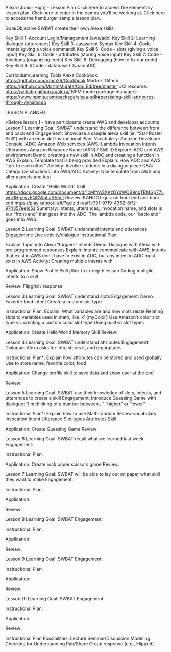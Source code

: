 Alexa (Junior High) - Lesson Plan
Click here to access the elementary lesson plan.
Click here to enter in the camps you’ll be working at.
Click here to access the hamburger sample lesson plan. 

Goal/Objective
SWBAT create their own Alexa skills.




Key Skill 1:
Account Login/Management (aws/adc)
Key Skill 2:
Learning dialogue (utterances)
Key Skill 3:
Javascript Syntax
Key Skill 4:
Code - intents (giving a voice command)
Key Skill 5:
Code - slots (giving a voice input)
Key Skill 6:
Code - attributes (storing voice input)
Key Skill 7:
Code - functions (organizing code)
Key Skill 8:
Debugging (how to fix our code)
Key Skill 9:
#Code - database (DynamoDB)

Curriculum/Learning Tools
Alexa Cookbook: https://github.com/robm26/Cookbook
Martin’s Github: https://github.com/MartinMurata/Cod.Ed/tree/master
UCI resource: https://wrkshp.github.io/alexa/
NPM (node package manager) : https://www.npmjs.com/package/alexa-sdk#persisting-skill-attributes-through-dynamodb


LESSON PLANNER

*Before lesson 1 - have participants create AWS and developer accounts
Lesson 1
Learning Goal:
SWBAT understand the difference between front and back end
Engagement:
Showcase a sample alexa skill (ie. “Star Roster Skill”) with an echo dot
Instructional Plan:
Vocabulary:
Amazon Developer Console (ADC)
Amazon Web services (AWS)
Lambda
Invocation
Intents
Utterances
Amazon Resource Name (ARN) / Skill ID
Explore: ADC and AWS environment
Demo: creating a new skill in ADC and creating a function in AWS
Explain: Template that is being provided
Explain: How ADC and AWS “talk to each other” 
Activity: Involve students in a dialogue piece
Q&A: Categorize situations into AWS/ADC
Activity: Use template from AWS and alter aspects and test

Application:
Create “Hello World” Skill
https://docs.google.com/document/d/1cMfYASXKzDYdWOB9ngTBMGp77Lwnr1HgzwzEQCWbLaA/edit
Review:
KAHOOT quiz on front end and back end
https://play.kahoot.it/#/?quizId=aaf1c731-9719-4362-8ff2-974357ee1c5a
Summary: Intents, utterances, invocation name, and slots is our “front-end” that goes into the ADC. The lambda code, our “back-end” goes into AWS.





Lesson 2
Learning Goal:
SWBAT understand intents and utterances
Engagement:
Live activity/dialogue
Instructional Plan:

Explain: Input into Alexa “triggers” intents
Demo: Dialogue with Alexa with pre-programmed responses
Explain: Intents communicate with AWS; intents that exist in AWS don’t have to exist in ADC, but any intent in ADC must exist in AWS
Activity: Creating multiple intents with 

Application:
Show Profile Skill //link to in-depth lesson
Adding multiple intents to a skill

Review:
Flipgrid / response

Lesson 3
Learning Goal:
SWBAT understand slots 
Engagement:
Demo: Favorite food intent
Create a custom slot type

Instructional Plan:
Explain: What variables are and how slots relate
Relating slots to variables used in math, like ‘x’
{myColor}
Use Amazon’s color slot type vs. creating a custom color slot type
Using built-in slot types

Application:
Create Hello World Memory Skill
Review:






Lesson 4
Learning Goal:
SWBAT understand attributes 
Engagement:
Dialogue: Alexa asks for info, stores it, and regurgitates

Instructional Plan*:
Explain how attributes can be stored and used globally
Use to store name, favorite color, food

Application:
Change profile skill to save data and show user at the end

Review:



Lesson 5
Learning Goal:
SWBAT use their knowledge of slots, intents, and utterances to create a skill
Engagement:
Introduce Guessing Game with dialogue:
“I’m thinking of a number between…”
“higher” or “lower”

Instructional Plan*:
Explain how to use Math.random
Review vocabulary
Invocation
Intent
Utterance
Slot types
Attributes
Skill

Application:
Create Guessing Game 
Review:







Lesson 6
Learning Goal:
SWBAT recall what we learned last week 
Engagement:


Instructional Plan:


Application:
Create rock paper scissors game 
Review:


Lesson 7
Learning Goal:
SWBAT will be able to lay out on paper what skill they want to make 
Engagement:


Instructional Plan:


Application:


Review:



Lesson 8
Learning Goal:
SWBAT 
Engagement:


Instructional Plan:


Application:


Review:



Lesson 9
Learning Goal:
SWBAT
Engagement:


Instructional Plan:


Application:


Review:


Lesson 10
Learning Goal:
SWBAT
Engagement:


Instructional Plan:


Application:


Review:





Instructional Plan Possibilities:
Lecture
Seminar/Discussion
Modeling
Checking for Understanding
Pair/Share
Group response (e.g., Flipgrid)
